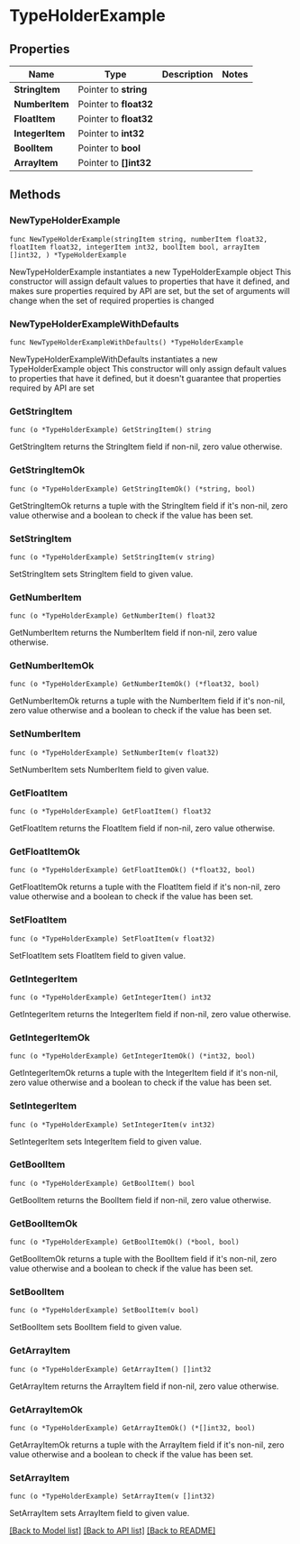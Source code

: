 # TypeHolderExample

## Properties

Name | Type | Description | Notes
------------ | ------------- | ------------- | -------------
**StringItem** | Pointer to **string** |  | 
**NumberItem** | Pointer to **float32** |  | 
**FloatItem** | Pointer to **float32** |  | 
**IntegerItem** | Pointer to **int32** |  | 
**BoolItem** | Pointer to **bool** |  | 
**ArrayItem** | Pointer to **[]int32** |  | 

## Methods

### NewTypeHolderExample

`func NewTypeHolderExample(stringItem string, numberItem float32, floatItem float32, integerItem int32, boolItem bool, arrayItem []int32, ) *TypeHolderExample`

NewTypeHolderExample instantiates a new TypeHolderExample object
This constructor will assign default values to properties that have it defined,
and makes sure properties required by API are set, but the set of arguments
will change when the set of required properties is changed

### NewTypeHolderExampleWithDefaults

`func NewTypeHolderExampleWithDefaults() *TypeHolderExample`

NewTypeHolderExampleWithDefaults instantiates a new TypeHolderExample object
This constructor will only assign default values to properties that have it defined,
but it doesn't guarantee that properties required by API are set

### GetStringItem

`func (o *TypeHolderExample) GetStringItem() string`

GetStringItem returns the StringItem field if non-nil, zero value otherwise.

### GetStringItemOk

`func (o *TypeHolderExample) GetStringItemOk() (*string, bool)`

GetStringItemOk returns a tuple with the StringItem field if it's non-nil, zero value otherwise
and a boolean to check if the value has been set.

### SetStringItem

`func (o *TypeHolderExample) SetStringItem(v string)`

SetStringItem sets StringItem field to given value.


### GetNumberItem

`func (o *TypeHolderExample) GetNumberItem() float32`

GetNumberItem returns the NumberItem field if non-nil, zero value otherwise.

### GetNumberItemOk

`func (o *TypeHolderExample) GetNumberItemOk() (*float32, bool)`

GetNumberItemOk returns a tuple with the NumberItem field if it's non-nil, zero value otherwise
and a boolean to check if the value has been set.

### SetNumberItem

`func (o *TypeHolderExample) SetNumberItem(v float32)`

SetNumberItem sets NumberItem field to given value.


### GetFloatItem

`func (o *TypeHolderExample) GetFloatItem() float32`

GetFloatItem returns the FloatItem field if non-nil, zero value otherwise.

### GetFloatItemOk

`func (o *TypeHolderExample) GetFloatItemOk() (*float32, bool)`

GetFloatItemOk returns a tuple with the FloatItem field if it's non-nil, zero value otherwise
and a boolean to check if the value has been set.

### SetFloatItem

`func (o *TypeHolderExample) SetFloatItem(v float32)`

SetFloatItem sets FloatItem field to given value.


### GetIntegerItem

`func (o *TypeHolderExample) GetIntegerItem() int32`

GetIntegerItem returns the IntegerItem field if non-nil, zero value otherwise.

### GetIntegerItemOk

`func (o *TypeHolderExample) GetIntegerItemOk() (*int32, bool)`

GetIntegerItemOk returns a tuple with the IntegerItem field if it's non-nil, zero value otherwise
and a boolean to check if the value has been set.

### SetIntegerItem

`func (o *TypeHolderExample) SetIntegerItem(v int32)`

SetIntegerItem sets IntegerItem field to given value.


### GetBoolItem

`func (o *TypeHolderExample) GetBoolItem() bool`

GetBoolItem returns the BoolItem field if non-nil, zero value otherwise.

### GetBoolItemOk

`func (o *TypeHolderExample) GetBoolItemOk() (*bool, bool)`

GetBoolItemOk returns a tuple with the BoolItem field if it's non-nil, zero value otherwise
and a boolean to check if the value has been set.

### SetBoolItem

`func (o *TypeHolderExample) SetBoolItem(v bool)`

SetBoolItem sets BoolItem field to given value.


### GetArrayItem

`func (o *TypeHolderExample) GetArrayItem() []int32`

GetArrayItem returns the ArrayItem field if non-nil, zero value otherwise.

### GetArrayItemOk

`func (o *TypeHolderExample) GetArrayItemOk() (*[]int32, bool)`

GetArrayItemOk returns a tuple with the ArrayItem field if it's non-nil, zero value otherwise
and a boolean to check if the value has been set.

### SetArrayItem

`func (o *TypeHolderExample) SetArrayItem(v []int32)`

SetArrayItem sets ArrayItem field to given value.



[[Back to Model list]](../README.md#documentation-for-models) [[Back to API list]](../README.md#documentation-for-api-endpoints) [[Back to README]](../README.md)


